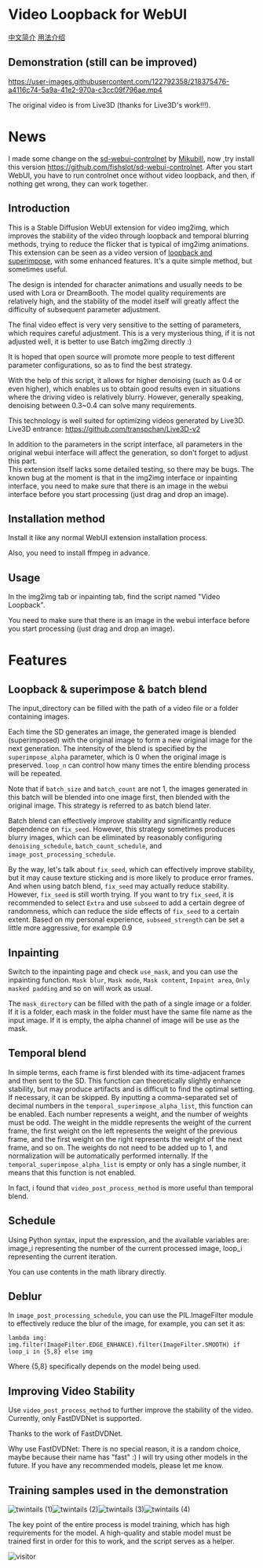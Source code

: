 # Video Loopback for WebUI

[中文简介](https://github.com/fishslot/video_loopback_for_webui/blob/main/README_zh.md)
[用法介绍](https://github.com/fishslot/video_loopback_for_webui/wiki)

## Demonstration (still can be improved)

https://user-images.githubusercontent.com/122792358/218375476-a4116c74-5a9a-41e2-970a-c3cc09f796ae.mp4

The original video is from Live3D (thanks for Live3D's work!!!).
# News
I made some change on the [sd-webui-controlnet](https://github.com/Mikubill/sd-webui-controlnet) by [Mikubill](https://github.com/Mikubill), now ,try install this version https://github.com/fishslot/sd-webui-controlnet.
After you start WebUI, you have to run controlnet once without video loopback, and then, if nothing get wrong, they can work together.

## Introduction

This is a Stable Diffusion WebUI extension for video img2img, which improves the stability of the video through loopback and temporal blurring methods, 
trying to reduce the flicker that is typical of img2img animations. 
This extension can be seen as a video version of [loopback and superimpose](https://github.com/DiceOwl/StableDiffusionStuff/blob/main/loopback_superimpose.py), 
with some enhanced features. It's a quite simple method, but sometimes useful.

The design is intended for character animations and usually needs to be used with Lora or DreamBooth. 
The model quality requirements are relatively high, and the stability of the model itself will greatly affect the difficulty of subsequent parameter adjustment.

The final video effect is very very sensitive to the setting of parameters, which requires careful adjustment. 
This is a very mysterious thing, if it is not adjusted well, it is better to use Batch img2img directly :)

It is hoped that open source will promote more people to test different parameter configurations, so as to find the best strategy.

With the help of this script, it allows for higher denoising (such as 0.4 or even higher), which enables us to obtain good results even in situations where the driving video is relatively blurry. However, generally speaking, denoising between 0.3~0.4 can solve many requirements.

This technology is well suited for optimizing videos generated by Live3D. Live3D entrance: https://github.com/transpchan/Live3D-v2

In addition to the parameters in the script interface, all parameters in the original webui interface will affect the generation, so don't forget to adjust this part.
<br>
This extension itself lacks some detailed testing, so there may be bugs.
The known bug at the moment is that in the img2img interface or inpainting interface, you need to make sure that there is an image in the webui interface before you start processing (just drag and drop an image).



## Installation method

Install it like any normal WebUI extension installation process.

Also, you need to install ffmpeg in advance.

## Usage

In the img2img tab or inpainting tab, find the script named "Video Loopback".

You need to make sure that there is an image in the webui interface before you start processing (just drag and drop an image).

# Features
## Loopback & superimpose & batch blend
The input_directory can be filled with the path of a video file or a folder containing images.

Each time the SD generates an image, 
the generated image is blended (superimposed) with the original image to form a new original image for the next generation. 
The intensity of the blend is specified by the `superimpose_alpha` parameter, 
which is 0 when the original image is preserved. 
`loop_n` can control how many times the entire blending process will be repeated.

Note that if `batch_size` and `batch_count` are not 1, 
the images generated in this batch will be blended into one image first, then blended with the original image. 
This strategy is referred to as batch blend later.

Batch blend can effectively improve stability and significantly reduce dependence on `fix_seed`. 
However, this strategy sometimes produces blurry images, 
which can be eliminated by reasonably configuring `denoising_schedule`, `batch_count_schedule`, and `image_post_processing_schedule`.

By the way, let's talk about `fix_seed`, which can effectively improve stability, 
but it may cause texture sticking and is more likely to produce error frames. 
And when using batch blend, `fix_seed` may actually reduce stability. 
However, `fix_seed` is still worth trying. If you want to try `fix_seed`, 
it is recommended to select `Extra` and use `subseed` to add a certain degree of randomness, 
which can reduce the side effects of `fix_seed` to a certain extent. Based on my personal experience, 
`subseed_strength` can be set a little more aggressive, for example 0.9 

## Inpainting
Switch to the inpainting page and check `use_mask`, and you can use the inpainting function. 
`Mask blur`, `Mask mode`, `Mask content`, `Inpaint area`, `Only masked padding` and so on will work as usual.

The `mask_directory` can be filled with the path of a single image or a folder. 
If it is a folder, each mask in the folder must have the same file name as the input image.
If it is empty, the alpha channel of image will be use as the mask.

## Temporal blend
In simple terms, each frame is first blended with its time-adjacent frames and then sent to the SD. 
This function can theoretically slightly enhance stability, but may produce artifacts and is difficult to find the optimal setting. 
If necessary, it can be skipped. 
By inputting a comma-separated set of decimal numbers in the `temporal_superimpose_alpha_list`, this function can be enabled. 
Each number represents a weight, and the number of weights must be odd. 
The weight in the middle represents the weight of the current frame, 
the first weight on the left represents the weight of the previous frame, 
and the first weight on the right represents the weight of the next frame, and so on. 
The weights do not need to be added up to 1, and normalization will be automatically performed internally. 
If the `temporal_superimpose_alpha_list` is empty or only has a single number, it means that this function is not enabled.

In fact, i found that `video_post_process_method` is more useful than temporal blend.

## Schedule

Using Python syntax, input the expression, and the available variables are: image_i representing the number of the current processed image, 
loop_i representing the current iteration. 

You can use contents in the math library directly.

## Deblur
In `image_post_processing_schedule`, you can use the PIL.ImageFilter module to effectively reduce the blur of the image, for example, you can set it as:

```
lambda img: img.filter(ImageFilter.EDGE_ENHANCE).filter(ImageFilter.SMOOTH) if loop_i in {5,8} else img
```

Where {5,8} specifically depends on the model being used.

## Improving Video Stability

Use `video_post_process_method` to further improve the stability of the video. Currently, only FastDVDNet is supported.

Thanks to the work of FastDVDNet.

Why use FastDVDNet: There is no special reason, it is a random choice, maybe because their name has "fast" :) 
I will try using other models in the future. If you have any recommended models, please let me know.

## Training samples used in the demonstration

![twintails (1)](https://user-images.githubusercontent.com/122792358/212681343-c0665891-6467-4bf2-a9d7-3deb1f72d1a9.png)![twintails (2)](https://user-images.githubusercontent.com/122792358/212681349-adf69c2c-0523-438c-ac13-c9ed1f09dffd.png)![twintails (3)](https://user-images.githubusercontent.com/122792358/212681351-12a437f4-d3b6-438a-a619-555aed1a82f3.png)![twintails (4)](https://user-images.githubusercontent.com/122792358/212681355-ef454e45-b349-4080-8245-9aac3b8f8126.png)


The key point of the entire process is model training, which has high requirements for the model. A high-quality and stable model must be trained first in order for this to work, and the script serves as a helper.

![visitor](https://count.getloli.com/get/@video_loopback)

